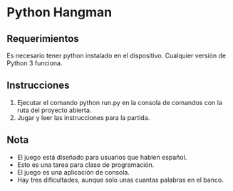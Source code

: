 # Python Hangman

## Requerimientos

Es necesario tener python instalado en el dispositivo. Cualquier versión de Python 3 funciona.

## Instrucciones

1. Ejecutar el comando python run.py en la consola de comandos con la ruta del proyecto abierta.
2. Jugar y leer las instrucciones para la partida.

## Nota

- El juego está diseñado para usuarios que hablen español.
- Esto es una tarea para clase de programación.
- El juego es una aplicación de consola.
- Hay tres dificultades, aunque solo unas cuantas palabras en el banco.